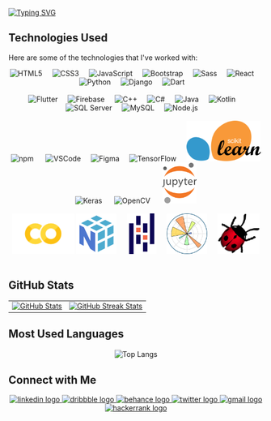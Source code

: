 <a href="https://git.io/typing-svg"><img src="https://readme-typing-svg.demolab.com?font=Playwrite+Danmark+Loopet&size=25&duration=1500&color=833DF7&vCenter=true&multiline=true&width=435&height=100&lines=Hi+there!+I'm+Fatma+Atta+%F0%9F%91%8B;+;AI+and+Software+Engineer." alt="Typing SVG" /></a>
## Technologies Used

Here are some of the technologies that I've worked with:

<p align="center">
  <!-- Existing Stack -->
  <img src="https://cdn.jsdelivr.net/gh/devicons/devicon/icons/html5/html5-original.svg" height="80" alt="HTML5" /> &nbsp;&nbsp;&nbsp;
  <img src="https://cdn.jsdelivr.net/gh/devicons/devicon/icons/css3/css3-original.svg" height="80" alt="CSS3" /> &nbsp;&nbsp;&nbsp;
  <img src="https://cdn.jsdelivr.net/gh/devicons/devicon/icons/javascript/javascript-original.svg" height="80" alt="JavaScript" /> &nbsp;&nbsp;&nbsp;
  <img src="https://cdn.jsdelivr.net/gh/devicons/devicon/icons/bootstrap/bootstrap-original.svg" height="80" alt="Bootstrap" /> &nbsp;&nbsp;&nbsp;
  <img src="https://cdn.jsdelivr.net/gh/devicons/devicon/icons/sass/sass-original.svg" height="80" alt="Sass" /> &nbsp;&nbsp;&nbsp;
  <img src="https://cdn.jsdelivr.net/gh/devicons/devicon/icons/react/react-original.svg" height="80" alt="React" /> &nbsp;&nbsp;&nbsp;
  <img src="https://cdn.jsdelivr.net/gh/devicons/devicon/icons/python/python-original.svg" height="80" alt="Python" /> &nbsp;&nbsp;&nbsp;
  <img src="https://cdn.jsdelivr.net/gh/devicons/devicon/icons/django/django-plain.svg" height="80" alt="Django" /> &nbsp;&nbsp;&nbsp;
  <img src="https://cdn.jsdelivr.net/gh/devicons/devicon/icons/dart/dart-original.svg" height="80" alt="Dart" /> &nbsp;&nbsp;&nbsp;
  <br> 
  <br> 
  <img src="https://cdn.jsdelivr.net/gh/devicons/devicon/icons/flutter/flutter-original.svg" height="80" alt="Flutter" /> &nbsp;&nbsp;&nbsp;
  <img src="https://cdn.jsdelivr.net/gh/devicons/devicon/icons/firebase/firebase-plain.svg" height="80" alt="Firebase" /> &nbsp;&nbsp;&nbsp;
  <img src="https://cdn.jsdelivr.net/gh/devicons/devicon/icons/cplusplus/cplusplus-original.svg" height="80" alt="C++" /> &nbsp;&nbsp;&nbsp;
  <img src="https://cdn.jsdelivr.net/gh/devicons/devicon/icons/csharp/csharp-original.svg" height="80" alt="C#" /> &nbsp;&nbsp;&nbsp;
  <img src="https://cdn.jsdelivr.net/gh/devicons/devicon/icons/java/java-original.svg" height="80" alt="Java" /> &nbsp;&nbsp;&nbsp;
  <img src="https://cdn.jsdelivr.net/gh/devicons/devicon/icons/kotlin/kotlin-original.svg" height="80" alt="Kotlin" /> &nbsp;&nbsp;&nbsp;
  <img src="https://cdn.jsdelivr.net/gh/devicons/devicon/icons/microsoftsqlserver/microsoftsqlserver-plain.svg" height="80" alt="SQL Server" /> &nbsp;&nbsp;&nbsp;
  <img src="https://cdn.jsdelivr.net/gh/devicons/devicon/icons/mysql/mysql-original.svg" height="80" alt="MySQL" /> &nbsp;&nbsp;&nbsp;
  <img src="https://cdn.jsdelivr.net/gh/devicons/devicon/icons/nodejs/nodejs-original.svg" height="80" alt="Node.js" /> &nbsp;&nbsp;&nbsp;
  <br> 
  <br> 
  <img src="https://cdn.jsdelivr.net/gh/devicons/devicon/icons/npm/npm-original-wordmark.svg" height="80" alt="npm" /> &nbsp;&nbsp;&nbsp;&nbsp;
  <!-- Additional Stack -->
  <img src="https://cdn.jsdelivr.net/gh/devicons/devicon/icons/vscode/vscode-original.svg" height="80" alt="VSCode" /> &nbsp;&nbsp;&nbsp;
  <img src="https://cdn.jsdelivr.net/gh/devicons/devicon/icons/figma/figma-original.svg" height="80" alt="Figma" /> &nbsp;&nbsp;&nbsp;
  <!-- Data Science and AI Tools -->
  <img src="https://cdn.jsdelivr.net/gh/devicons/devicon/icons/tensorflow/tensorflow-original.svg" height="80" alt="TensorFlow" /> &nbsp;&nbsp;&nbsp;
  <img src="/assets/scikit.png" height="80" alt="Scikit-learn" /> &nbsp;&nbsp;&nbsp;
  <img src="https://cdn.jsdelivr.net/gh/devicons/devicon/icons/keras/keras-original.svg" height="80" alt="Keras" /> &nbsp;&nbsp;&nbsp;&nbsp;
  <img src="https://cdn.jsdelivr.net/gh/devicons/devicon/icons/opencv/opencv-original.svg" height="80" alt="OpenCV" /> &nbsp;&nbsp;&nbsp;&nbsp;
  <img src="assets/jupyter.png" height="80" alt="Jupyter" /> &nbsp;&nbsp;&nbsp;
  <br>
  <br>
  <img src="assets/colab.png" height="80" alt="Google Colab" />
  <img src="assets/numpy.png" height="80" alt="NumPy" /> &nbsp;&nbsp;&nbsp;
  <img src="assets/pandas.svg" height="80" alt="Pandas" /> &nbsp;&nbsp;&nbsp;
  <img src="assets/matplotlib.svg" height="80" alt="Matplotlib" /> &nbsp;&nbsp;&nbsp;
  <!-- Robotics Tools -->
  <img src="assets/webot.png" height="80" alt="Webots" /> &nbsp;&nbsp;&nbsp;
</p>

## GitHub Stats

<table>
  <tr>
    <td>
      <a href="https://github.com/FatmaAtta">
        <img src="https://github-readme-stats.vercel.app/api?username=FatmaAtta&show_icons=true&theme=dracula" alt="GitHub Stats"/>
      </a>
    </td>
    <td>
      <a href="https://github.com/FatmaAtta">
        <img src="https://github-readme-streak-stats.herokuapp.com/?user=FatmaAtta&theme=tokyonight" alt="GitHub Streak Stats"/>
      </a>
    </td>
  </tr>
</table>

## Most Used Languages

<div align="center">
  <img align="center" src="https://github-readme-stats.vercel.app/api/top-langs/?username=FatmaAtta&theme=tokyonight" alt="Top Langs"/>
</div>


## Connect with Me

<div align="center">
  <a href="https://www.linkedin.com/in/fatmaatta" target="_blank">
  <img src="https://raw.githubusercontent.com/maurodesouza/profile-readme-generator/master/src/assets/icons/social/linkedin/default.svg" width="52" height="40" alt="linkedin logo"  />
  </a>
  
  <a href="https://dribbble.com/FatmaAtta" target="_blank">
      <img src="https://raw.githubusercontent.com/maurodesouza/profile-readme-generator/master/src/assets/icons/social/dribbble/default.svg" width="52" height="40" alt="dribbble logo"  />
  </a>
  <a href="https://www.behance.net/fatmaatta_" target="_blank">
     <img src="https://raw.githubusercontent.com/maurodesouza/profile-readme-generator/master/src/assets/icons/social/behance/default.svg" width="52" height="40" alt="behance logo"/>
  </a>
  <a href="https://x.com/fatmaatta_" target="_blank">
  <img src="https://raw.githubusercontent.com/maurodesouza/profile-readme-generator/master/src/assets/icons/social/twitter/default.svg" width="52" height="40" alt="twitter logo"  />
  </a>
    <a href="mailto:fatmamaali@gmail.com" target="_blank">
  <img src="https://raw.githubusercontent.com/maurodesouza/profile-readme-generator/master/src/assets/icons/social/gmail/default.svg" width="52" height="40" alt="gmail logo"  />
  </a>

  <a href="https://www.hackerrank.com/profile/fatmamaali" target="_blank">
  <img src="https://raw.githubusercontent.com/maurodesouza/profile-readme-generator/master/src/assets/icons/social/hackerrank/default.svg" width="52" height="40" alt="hackerrank logo"  />
  </a>

<!--  
## Daily Dev

<div align="center">
  <a href="https://app.daily.dev/fatmaatta"><img src="https://api.daily.dev/devcards/v2/jtq0mrykrybS4MaXAQCsC.png?type=default&r=ac4" width="356" alt="Fatma Atta's Dev Card"/></a>
</div>

-->
